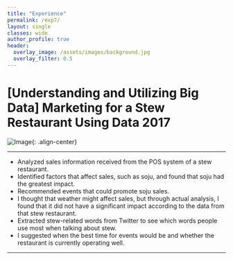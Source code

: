 ```yaml
---  
title: "Experience"
permalink: /exp7/
layout: single
classes: wide
author_profile: true
header:
  overlay_image: /assets/images/background.jpg
  overlay_filter: 0.5
---
```

  

# [Understanding and Utilizing Big Data] Marketing for a Stew Restaurant Using Data 2017

![Image](https://haribojun.github.io/assets/images/exp_7.png){: .align-center}


---

- Analyzed sales information received from the POS system of a stew restaurant.
- Identified factors that affect sales, such as soju, and found that soju had the greatest impact.
- Recommended events that could promote soju sales.
- I thought that weather might affect sales, but through actual analysis, I found that it did not have a significant impact according to the data from that stew restaurant.
- Extracted stew-related words from Twitter to see which words people use most when talking about stew.
- I suggested when the best time for events would be and whether the restaurant is currently operating well.


---
  



